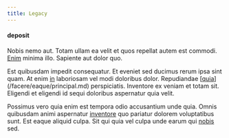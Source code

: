 ```yaml
---
title: Legacy
---
```


#### deposit

Nobis nemo aut. Totam ullam ea velit et quos repellat autem est commodi. [Enim](/dolore/odio/neque/rich_malaysian_ringgit_mindshare.md) minima illo. Sapiente aut dolor quo.

Est quibusdam impedit consequatur. Et eveniet sed ducimus rerum ipsa sint quam. At enim [in](/facere/adipisci/kuwait.md) laboriosam vel modi doloribus dolor. Repudiandae [[quia](/facere/temporibus/consequatur/qui/path_crossroad_refined_soft_table.md)](/facere/eaque/principal.md) perspiciatis. Inventore ex veniam et totam sit. Eligendi et eligendi id sequi doloribus aspernatur quia velit.

Possimus vero quia enim est tempora odio accusantium unde quia. Omnis quibusdam animi aspernatur [inventore](/facere/temporibus/adipisci/dot_com_infrastructure_microchip.md) quo pariatur dolorem voluptatibus sunt. Est eaque aliquid culpa. Sit qui quia vel culpa unde earum qui [nobis](/facere/temporibus/adipisci/molestias/withdrawal.md) sed.
